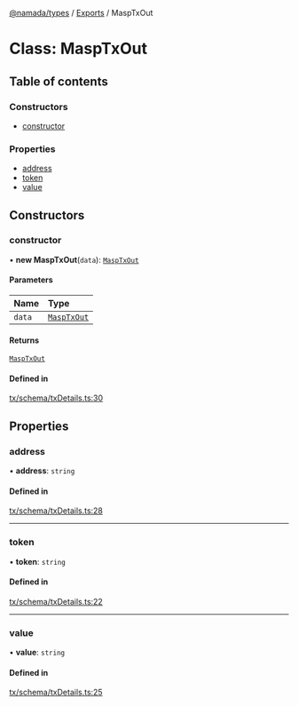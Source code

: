 [@namada/types](../README.md) / [Exports](../modules.md) / MaspTxOut

# Class: MaspTxOut

## Table of contents

### Constructors

- [constructor](MaspTxOut.md#constructor)

### Properties

- [address](MaspTxOut.md#address)
- [token](MaspTxOut.md#token)
- [value](MaspTxOut.md#value)

## Constructors

### constructor

• **new MaspTxOut**(`data`): [`MaspTxOut`](MaspTxOut.md)

#### Parameters

| Name | Type |
| :------ | :------ |
| `data` | [`MaspTxOut`](MaspTxOut.md) |

#### Returns

[`MaspTxOut`](MaspTxOut.md)

#### Defined in

[tx/schema/txDetails.ts:30](https://github.com/anoma/namada-interface/blob/7edc5dea72f906ae6699549c1d9c128a2fd22eac/packages/types/src/tx/schema/txDetails.ts#L30)

## Properties

### address

• **address**: `string`

#### Defined in

[tx/schema/txDetails.ts:28](https://github.com/anoma/namada-interface/blob/7edc5dea72f906ae6699549c1d9c128a2fd22eac/packages/types/src/tx/schema/txDetails.ts#L28)

___

### token

• **token**: `string`

#### Defined in

[tx/schema/txDetails.ts:22](https://github.com/anoma/namada-interface/blob/7edc5dea72f906ae6699549c1d9c128a2fd22eac/packages/types/src/tx/schema/txDetails.ts#L22)

___

### value

• **value**: `string`

#### Defined in

[tx/schema/txDetails.ts:25](https://github.com/anoma/namada-interface/blob/7edc5dea72f906ae6699549c1d9c128a2fd22eac/packages/types/src/tx/schema/txDetails.ts#L25)

